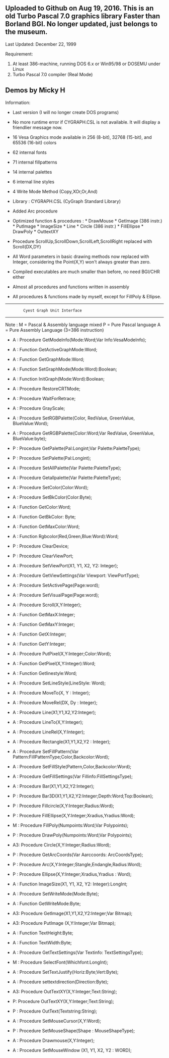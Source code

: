 Uploaded to Github on Aug 19, 2016. This is an old Turbo Pascal 7.0 graphics library
Faster than Borland BGI. No longer updated, just belongs to the museum.
--------------------------------------------------------------------------------
Last Updated: December 22, 1999

Requirement:
1. At least 386-machine, running DOS 6.x or Win95/98 or DOSEMU under Linux
2. Turbo Pascal 7.0 compiler (Real Mode)

Demos by Micky H
--------------------------------------------------------------------------------
Information:
- Last version (I will no longer create DOS programs)
- No more runtime error if CYGRAPH.CSL is not available.
  It will display a friendlier message now.
- 16 Vesa Graphics mode available in 256 (8-bit), 32768 (15-bit),
  and 65536 (16-bit) colors
- 62 internal fonts
- 71 internal fillpatterns
- 14 internal palettes
-  6 internal line styles
-  4 Write Mode Method (Copy,XOr,Or,And)
- Library : CYGRAPH.CSL (CyGraph Standard Library)
- Added Arc procedure
- Optimized function & procedures : * DrawMouse
                                    * GetImage (386 instr.)
                                    * PutImage
                                    * ImageSize
                                    * Line
                                    * Circle (386 instr.)
                                    * FillEllipse
                                    * DrawPoly
                                    * OuttextXY

- Procedure ScrollUp,ScrollDown,ScrollLeft,ScrollRight replaced with Scroll(DX,DY)
- All Word parameters in basic drawing methods now replaced with Integer,
  considering the Point(X,Y) won't always greater than zero.
- Compiled executables are much smaller than before, no need BGI/CHR either
- Almost all procedures and functions written in assembly
- All procedures & functions made by myself, except for FillPoly & Ellipse.

--------------------------------------------------------------------------------
			Cyest Graph Unit Interface
--------------------------------------------------------------------------------
Note : M = Pascal & Assembly language mixed
       P = Pure Pascal language
       A = Pure Assembly Language (3=386 instruction)

- A : Procedure GetModeInfo(Mode:Word;Var Info:VesaModeInfo);
- A : Function GetActiveGraphMode:Word;
- A : Function GetGraphMode:Word;
- A : Function SetGraphMode(Mode:Word):Boolean;
- A : Function InitGraph(Mode:Word):Boolean;
- A : Procedure RestoreCRTMode;

- A : Procedure WaitForRetrace;
- A : Procedure GrayScale;
- A : Procedure SetRGBPalette(Color, RedValue, GreenValue, BlueValue:Word);
- A : Procedure GetRGBPalette(Color:Word;Var RedValue, GreenValue, BlueValue:byte);
- P : Procedure GetPalette(Pal:Longint;Var Palette:PaletteType);
- P : Procedure SetPalette(Pal:Longint);
- A : Procedure SetAllPalette(Var Palette:PaletteType);
- A : Procedure Getallpalette(Var Palette:PaletteType);
- A : Procedure SetColor(Color:Word);
- A : Procedure SetBkColor(Color:Byte);
- A : Function GetColor:Word;
- A : Function GetBkColor: Byte;
- A : Function GetMaxColor:Word;
- A : Function Rgbcolor(Red,Green,Blue:Word):Word;

- P : Procedure ClearDevice;
- P : Procedure ClearViewPort;
- A : Procedure SetViewPort(X1, Y1, X2, Y2: Integer);
- A : Procedure GetViewSettings(Var Viewport: ViewPortType);
- A : Procedure SetActivePage(Page:word);
- A : Procedure SetVisualPage(Page:word);
- A : Procedure Scroll(X,Y:Integer);
- A : Function GetMaxX:Integer;
- A : Function GetMaxY:Integer;
- A : Function GetX:Integer;
- A : Function GetY:Integer;

- A : Procedure PutPixel(X,Y:Integer;Color:Word);
- A : Function  GetPixel(X,Y:Integer):Word;

- A : Function  Getlinestyle:Word;
- A : Procedure SetLineStyle(LineStyle: Word);
- A : Procedure MoveTo(X, Y : Integer);
- A : Procedure MoveRel(DX, Dy : Integer);
- A : Procedure Line(X1,Y1,X2,Y2:Integer);
- A : Procedure LineTo(X,Y:Integer);
- A : Procedure LineRel(X,Y:Integer);
- A : Procedure Rectangle(X1,Y1,X2,Y2 : Integer);

- A : Procedure SetFillPattern(Var Pattern:FillPatternType;Color,Backcolor:Word);
- A : Procedure SetFillStyle(Pattern,Color,Backcolor:Word);
- A : Procedure GetFillSettings(Var Fillinfo:FillSettingsType);
- A : Procedure Bar(X1,Y1,X2,Y2:Integer);
- P : Procedure Bar3D(X1,Y1,X2,Y2:Integer;Depth:Word;Top:Boolean);
- P : Procedure Fillcircle(X,Y:Integer;Radius:Word);
- P : Procedure FillEllipse(X,Y:Integer;Xradius,Yradius:Word);
- M : Procedure FillPoly(Numpoints:Word;Var Polypoints);
- P : Procedure DrawPoly(Numpoints:Word;Var Polypoints);
- A3: Procedure Circle(X,Y:Integer;Radius:Word);
- P : Procedure GetArcCoords(Var Aarccoords: ArcCoordsType);
- P : Procedure Arc(X,Y:Integer;Stangle,Endangle,Radius:Word);
- P : Procedure Ellipse(X,Y:Integer;Xradius,Yradius : Word);

- A : Function  ImageSize(X1, Y1, X2, Y2: Integer):LongInt;
- A : Procedure SetWriteMode(Mode:Byte);
- A : Function  GetWriteMode:Byte;
- A3: Procedure GetImage(X1,Y1,X2,Y2:Integer;Var Bitmap);
- A3: Procedure PutImage (X,Y:Integer;Var Bitmap);

- A : Function TextHeight:Byte;
- A : Function TextWidth:Byte;
- A : Procedure GetTextSettings(Var Textinfo: TextSettingsType);
- M : Procedure SelectFont(Whichfont:LongInt);
- A : Procedure SetTextJustify(Horiz:Byte;Vert:Byte);
- A : Procedure settextdirection(Direction:Byte);
- A3: Procedure OutTextXY(X,Y:Integer;Text:String);
- P: Procedure OutTextXY(X,Y:Integer;Text:String);
- P : Procedure OutText(Textstring:String);
- A : Procedure SetMouseCursor(X,Y:Word);
- P : Procedure SetMouseShape(Shape : MouseShapeType);
- A : Procedure Drawmouse(X,Y:Integer);
- A : Procedure SetMouseWindow (X1, Y1, X2, Y2 : WORD);
